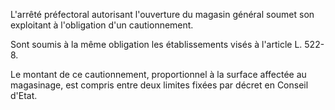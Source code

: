 L'arrêté préfectoral autorisant l'ouverture du magasin général soumet son exploitant à l'obligation d'un cautionnement.

Sont soumis à la même obligation les établissements visés à l'article L. 522-8.

Le montant de ce cautionnement, proportionnel à la surface affectée au magasinage, est compris entre deux limites fixées par décret en Conseil d'Etat.
